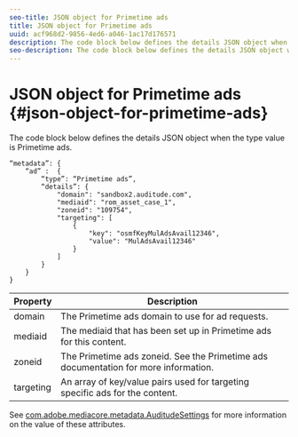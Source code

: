 ```yaml
---
seo-title: JSON object for Primetime ads
title: JSON object for Primetime ads
uuid: acf968d2-9856-4ed6-a046-1ac17d176571
description: The code block below defines the details JSON object when the type value is Primetime ads.
seo-description: The code block below defines the details JSON object when the type value is Primetime ads.
---
```


# JSON object for Primetime ads {#json-object-for-primetime-ads}

The code block below defines the details JSON object when the type value is Primetime ads.

```
“metadata”: {
    “ad” :  {
        “type”: “Primetime ads”,
        “details”: {
            "domain": "sandbox2.auditude.com",
            "mediaid": "rom_asset_case_1",
            "zoneid": "109754",
            "targeting": [
                {
                    "key": "osmfKeyMulAdsAvail12346",
                    "value": "MulAdsAvail12346"
                }
            ]
        }
    }
}

```

|  Property  | Description  |
|---|---|
|  domain  | The Primetime ads domain to use for ad requests.  |
|  mediaid  | The mediaid that has been set up in Primetime ads for this content.  |
|  zoneid  | The Primetime ads zoneid. See the Primetime ads documentation for more information.  |
|  targeting  | An array of key/value pairs used for targeting specific ads for the content.  |

See [com.adobe.mediacore.metadata.AuditudeSettings](https://help.adobe.com/en_US/primetime/api/psdk/javadoc/com/adobe/mediacore/metadata/AuditudeSettings.html) for more information on the value of these attributes.